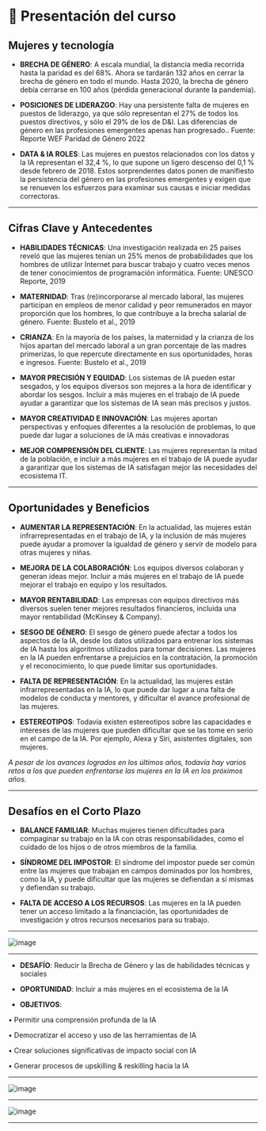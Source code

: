 # 💾 Presentación del curso

## Mujeres y tecnología

- **BRECHA DE GÉNERO**: A escala mundial, la distancia media recorrida hasta la paridad es del 68%. Ahora se tardarán 132 años en cerrar la brecha de género en todo el mundo. Hasta 2020, la brecha de género debía cerrarse en 100 años (pérdida generacional durante la pandemia).

- **POSICIONES DE LIDERAZGO**: Hay una persistente falta de mujeres en puestos de liderazgo, ya que sólo representan el 27% de todos los puestos directivos, y sólo el 29% de los de D&I. Las diferencias de género en las profesiones emergentes apenas han progresado..
Fuente: Reporte WEF Paridad de Género 2022

- **DATA & IA ROLES**: Las mujeres en puestos relacionados con los datos y la IA representan el 32,4 %, lo que supone un ligero descenso del 0,1 % desde febrero de 2018. Estos sorprendentes datos ponen de manifiesto la persistencia del género en las profesiones emergentes y exigen que se renueven los esfuerzos para examinar sus causas e iniciar medidas correctoras.

---

## Cifras Clave y Antecedentes

- **HABILIDADES TÉCNICAS**: Una investigación realizada en 25 países reveló que las mujeres tenían un 25% menos de probabilidades que los hombres de utilizar Internet para buscar trabajo y cuatro veces menos de tener conocimientos de programación informática.
Fuente: UNESCO Reporte, 2019

- **MATERNIDAD**: Tras (re)incorporarse al mercado laboral, las mujeres participan en empleos de menor calidad y peor remunerados en mayor proporción que los hombres, lo que contribuye a la brecha salarial de género.
Fuente: Bustelo et al., 2019

- **CRIANZA**: En la mayoría de los países, la maternidad y la crianza de los hijos apartan del mercado laboral a un gran porcentaje de las madres primerizas, lo que repercute directamente en sus oportunidades, horas e ingresos.
Fuente: Bustelo et al., 2019

- **MAYOR PRECISIÓN Y EQUIDAD**: Los sistemas de IA pueden estar sesgados, y los equipos diversos son mejores a la hora de identificar y abordar los sesgos. Incluir a más mujeres en el trabajo de IA puede ayudar a garantizar que los sistemas de IA sean más precisos y justos.

- **MAYOR CREATIVIDAD E INNOVACIÓN**: Las mujeres aportan perspectivas y enfoques diferentes a la resolución de problemas, lo que puede dar lugar a soluciones de IA más creativas e innovadoras

- **MEJOR COMPRENSIÓN DEL CLIENTE**: Las mujeres representan la mitad de la población, e incluir a más mujeres en el trabajo de IA puede ayudar a garantizar que los sistemas de IA satisfagan mejor las necesidades del ecosistema IT.

---

## Oportunidades y Beneficios

- **AUMENTAR LA REPRESENTACIÓN**: En la actualidad, las mujeres están infrarrepresentadas en el trabajo de IA, y la inclusión de más mujeres puede ayudar a
promover la igualdad de género y servir de modelo para otras mujeres y niñas.

- **MEJORA DE LA COLABORACIÓN**: Los equipos diversos colaboran y generan ideas mejor. Incluir a más mujeres en el trabajo de IA puede mejorar el trabajo en equipo y los
resultados.

- **MAYOR RENTABILIDAD**: Las empresas con equipos directivos más diversos suelen
tener mejores resultados financieros, incluida una mayor rentabilidad (McKinsey & Company).

- **SESGO DE GÉNERO**: El sesgo de género puede afectar a todos los aspectos de la IA, desde los datos utilizados para entrenar los sistemas de IA hasta los algoritmos utilizados para tomar decisiones. Las mujeres en la IA pueden enfrentarse a prejuicios en la contratación, la promoción y el reconocimiento, lo que puede limitar sus
oportunidades. 

- **FALTA DE REPRESENTACIÓN**: En la actualidad, las mujeres están infrarrepresentadas en la IA, lo que puede dar lugar a una falta de modelos de conducta y mentores, y
dificultar el avance profesional de las mujeres.

- **ESTEREOTIPOS**: Todavía existen estereotipos sobre las capacidades e intereses de las mujeres que pueden dificultar que se las tome en serio en el campo de la IA. Por ejemplo, Alexa y Siri, asistentes digitales, son mujeres.


*A pesar de los avances logrados en los últimos años, todavía hay varios retos a los que pueden enfrentarse las mujeres en la IA en los próximos años.*

---

## Desafíos en el Corto Plazo

- **BALANCE FAMILIAR**: Muchas mujeres tienen dificultades para compaginar su trabajo en la IA con otras responsabilidades, como el cuidado de los hijos o de otros miembros de la familia.

- **SÍNDROME DEL IMPOSTOR**: El síndrome del impostor puede ser común entre las mujeres que trabajan en campos dominados por los hombres, como la IA, y puede dificultar que las mujeres se defiendan a sí mismas y defiendan su trabajo.

- **FALTA DE ACCESO A LOS RECURSOS**: Las mujeres en la IA pueden tener un acceso limitado a la financiación, las oportunidades de investigación y otros recursos necesarios para su trabajo.


---

![image](https://github.com/eugenia1984/IA/assets/72580574/af38c3aa-558e-4590-b73a-30801615ac5e)

---

- **DESAFÍO**: Reducir la Brecha de Género y las de habilidades técnicas y sociales

- **OPORTUNIDAD**: Incluir a más mujeres en el ecosistema de la IA

- **OBJETIVOS**:

• Permitir una comprensión profunda de la IA

• Democratizar el acceso y uso de las herramientas de IA

• Crear soluciones significativas de impacto social con IA

• Generar procesos de upskilling & reskilling hacia la IA

---

![image](https://github.com/eugenia1984/IA/assets/72580574/94ffdde4-8014-41be-af31-d68e6077466a)

---

![image](https://github.com/eugenia1984/IA/assets/72580574/c94d84f0-de49-414d-981d-38d41f5aa8c5)

---



